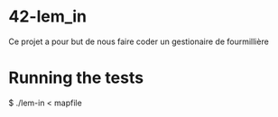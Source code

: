 # 42-lem_in
 Ce projet a pour but de nous faire coder un gestionaire de fourmillière

# Running the tests

 $ ./lem-in < mapfile
